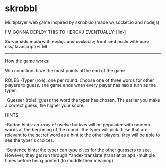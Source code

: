 # skrobbl
Multiplayer web game inspired by skribbl.io (made w/ socket.io and nodejs)

I'M GONNA DEPLOY THIS TO HEROKU EVENTUALLY: [link]

Server side made with nodejs and socket.io; front-end made with pure css/Javascript/HTML

------------------------------------------------------------------------------------------

How the game works: 

Win condition: have the most points at the end of the game

ROLES
-Typer (role): one per round. Choose one of three words for other players to guess. The game ends when every player has had a turn as the typer.

-Guesser (role): guess the word the typer has chosen. The earlier you make a correct guess, the higher your score.

HINTS

-Button hints: an array of twelve buttons will be populated with random words at the beginning of the round. The typer will pick those that are relevant to the secret word as a hint to the other players; they will be able to see the typer's choices.

-Sentence hints: the typer can type clues for the other guessers to see. However, they get run through Yandex translate (translation api) -multiple times before being printed (to muddle their meaning)

